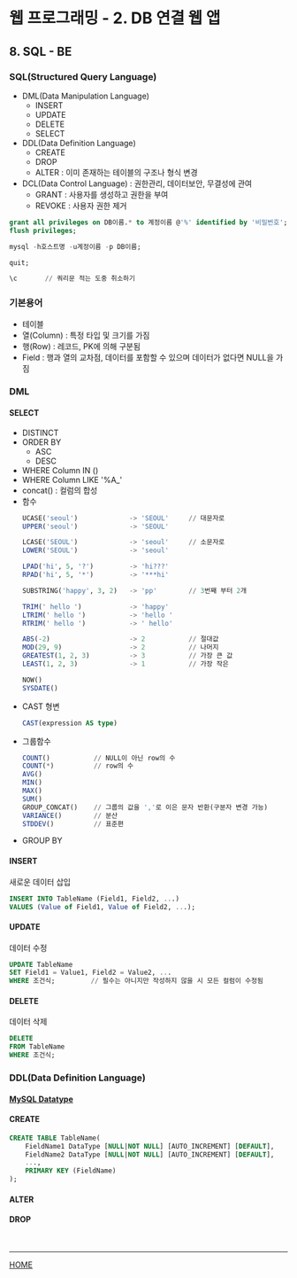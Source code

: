 # 웹 프로그래밍 - 2. DB 연결 웹 앱

## 8. SQL - BE
### SQL(Structured Query Language)
- DML(Data Manipulation Language)
   + INSERT
   + UPDATE
   + DELETE
   + SELECT
- DDL(Data Definition Language)
   + CREATE
   + DROP
   + ALTER : 이미 존재하는 테이블의 구조나 형식 변경
- DCL(Data Control Language) : 권한관리, 데이터보안, 무결성에 관여
   + GRANT : 사용자를 생성하고 권한을 부여
   + REVOKE : 사용자 권한 제거
```sql
grant all privileges on DB이름.* to 계정이름 @'%' identified by '비밀번호';
flush privileges;

mysql -h호스트명 -u계정이름 -p DB이름;

quit;

\c       // 쿼리문 적는 도중 취소하기
```

### 기본용어
- 테이블
- 열(Column) : 특정 타입 및 크기를 가짐
- 행(Row) : 레코드, PK에 의해 구분됨
- Field : 행과 열의 교차점, 데이터를 포함할 수 있으며 데이터가 없다면 NULL을 가짐

### DML
#### SELECT
- DISTINCT
- ORDER BY
   + ASC
   + DESC
- WHERE Column IN ()
- WHERE Column LIKE '%A_'
- concat() : 컬럼의 합성
- 함수
   ```sql
   UCASE('seoul')             -> 'SEOUL'     // 대문자로
   UPPER('seoul')             -> 'SEOUL'

   LCASE('SEOUL')             -> 'seoul'     // 소문자로
   LOWER('SEOUL')             -> 'seoul'

   LPAD('hi', 5, '?')         -> 'hi???'
   RPAD('hi', 5, '*')         -> '***hi'

   SUBSTRING('happy', 3, 2)   -> 'pp'        // 3번째 부터 2개

   TRIM(' hello ')            -> 'happy'
   LTRIM(' hello ')           -> 'hello '
   RTRIM(' hello ')           -> ' hello'

   ABS(-2)                    -> 2           // 절대값
   MOD(29, 9)                 -> 2           // 나머지
   GREATEST(1, 2, 3)          -> 3           // 가장 큰 값
   LEAST(1, 2, 3)             -> 1           // 가장 작은

   NOW()
   SYSDATE()
   ```
- CAST 형변
   ```sql
   CAST(expression AS type)
   ```
- 그룹함수
   ```sql
   COUNT()           // NULL이 아닌 row의 수
   COUNT(*)          // row의 수
   AVG()
   MIN()
   MAX()
   SUM()
   GROUP_CONCAT()    // 그룹의 값을 ','로 이은 문자 반환(구분자 변경 가능)
   VARIANCE()        // 분산
   STDDEV()          // 표준편
   ```
- GROUP BY  

#### INSERT
새로운 데이터 삽입
```sql
INSERT INTO TableName (Field1, Field2, ...)
VALUES (Value of Field1, Value of Field2, ...);
```

#### UPDATE
데이터 수정
```sql
UPDATE TableName
SET Field1 = Value1, Field2 = Value2, ...
WHERE 조건식;         // 필수는 아니지만 작성하지 않을 시 모든 컬럼이 수정됨
```

#### DELETE
데이터 삭제
```sql
DELETE
FROM TableName
WHERE 조건식;
```

### DDL(Data Definition Language)
#### [MySQL Datatype](https://dev.mysql.com/doc/refman/8.0/en/data-types.html)

#### CREATE
```sql
CREATE TABLE TableName(
    FieldName1 DataType [NULL|NOT NULL] [AUTO_INCREMENT] [DEFAULT], 
    FieldName2 DataType [NULL|NOT NULL] [AUTO_INCREMENT] [DEFAULT],
    ...,
    PRIMARY KEY (FieldName)
);
```

#### ALTER

#### DROP



<br>



---
[HOME](https://github.com/tunaep5/Boostcourse/blob/master/README.md)
